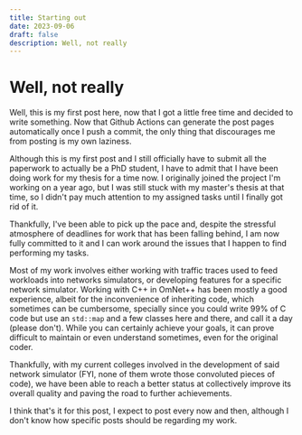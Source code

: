```yaml
---
title: Starting out
date: 2023-09-06
draft: false
description: Well, not really
---
```


# Well, not really
Well, this is my first post here, now that I got a little free time and decided to write something. Now that Github Actions can generate the post pages automatically once I push a commit, the only thing that discourages me from posting is my own laziness.

Although this is my first post and I still officially have to submit all the paperwork to actually be a PhD student, I have to admit that I have been doing work for my thesis for a time now. I originally joined the project I'm working on a year ago, but I was still stuck with my master's thesis at that time, so I didn't pay much attention to my assigned tasks until I finally got rid of it.

Thankfully, I've been able to pick up the pace and, despite the stressful atmosphere of deadlines for work that has been falling behind, I am now fully committed to it and I can work around the issues that I happen to find performing my tasks.

Most of my work involves either working with traffic traces used to feed workloads into networks simulators, or developing features for a specific network simulator. Working with C++ in OmNet++ has been mostly a good experience, albeit for the inconvenience of inheriting code, which sometimes can be cumbersome, specially since you could write 99% of C code but use an `std::map` and a few classes here and there, and call it a day (please don't). While you can certainly achieve your goals, it can prove difficult to maintain or even understand sometimes, even for the original coder.

Thankfully, with my current colleges involved in the development of said network simulator (FYI, none of them wrote those convoluted pieces of code), we have been able to reach a better status at collectively improve its overall quality and paving the road to further achievements.

I think that's it for this post, I expect to post every now and then, although I don't know how specific posts should be regarding my work.